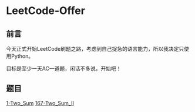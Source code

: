 # LeetCode-Offer

## 前言

今天正式开始LeetCode刷题之路，考虑到自己捉急的语言能力，所以我决定只使用Python。

目标是至少一天AC一道题，闲话不多说，开始吧！

## 题目

[1-Two_Sum](./Python/1-Two_Sum.md)
[167-Two_Sum_II](./Python/167-Two_Sum_II.md)
